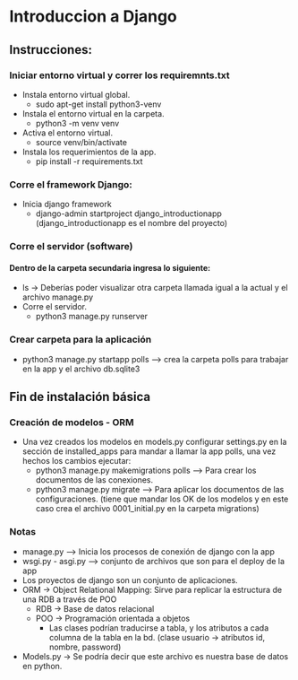 # Introduccion a Django

## Instrucciones:
### Iniciar entorno virtual y correr los requiremnts.txt

*  Instala entorno virtual global.
    * sudo apt-get install python3-venv
* Instala el entorno virtual en la carpeta.
    * python3 -m venv venv 
* Activa el entorno virtual.
    * source venv/bin/activate
* Instala los requerimientos de la app.
    * pip install -r requirements.txt

### Corre el framework Django:

* Inicia django framework
    * django-admin startproject django_introductionapp (django_introductionapp es el nombre del proyecto)

### Corre el servidor (software)
#### Dentro de la carpeta secundaria ingresa lo siguiente:
* ls -> Deberías poder visualizar otra carpeta llamada igual a la actual y el archivo manage.py
* Corre el servidor.
    * python3 manage.py runserver

### Crear carpeta para la aplicación
* python3 manage.py startapp polls --> crea la carpeta polls para trabajar en la app y el archivo db.sqlite3

## Fin de instalación básica

### Creación de modelos - ORM
- Una vez creados los modelos en models.py configurar settings.py en la sección de installed_apps para mandar a llamar la app polls, una vez hechos los cambios ejecutar:
    - python3 manage.py makemigrations polls --> Para crear los documentos de las conexiones.
    - python3 manage.py migrate --> Para aplicar los documentos de las configuraciones. (tiene que mandar los OK de los modelos y en este caso crea el archivo 0001_initial.py en la carpeta migrations)

### Notas
- manage.py --> Inicia los procesos de conexión de django con la app
- wsgi.py - asgi.py --> conjunto de archivos que son para el deploy de la app
- Los proyectos de django son un conjunto de aplicaciones.
- ORM -> Object Relational Mapping: Sirve para replicar la estructura de una RDB a través de POO
    - RDB -> Base de datos relacional
    - POO -> Programación orientada a objetos
        - Las clases podrían traducirse a tabla, y los atributos a cada columna de la tabla en la bd. (clase usuario -> atributos id, nombre, password)
- Models.py -> Se podría decir que este archivo es nuestra base de datos en python.